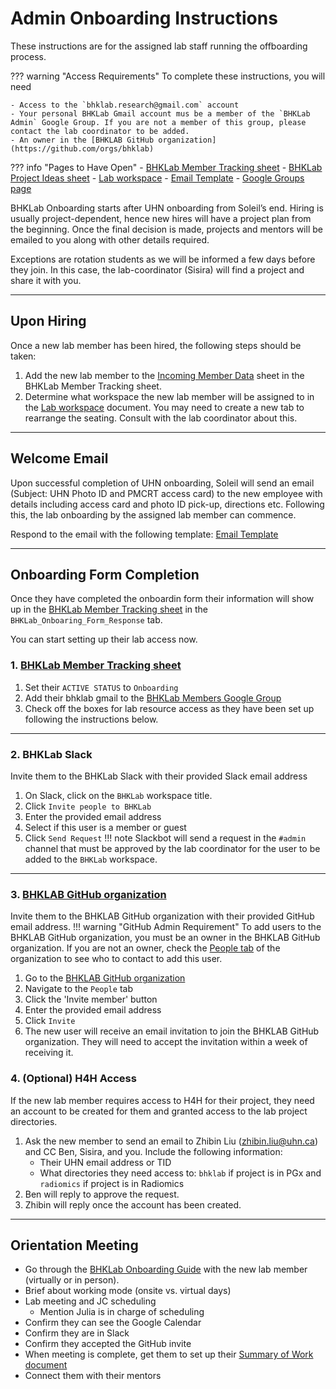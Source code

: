# Admin Onboarding Instructions

These instructions are for the assigned lab staff running the offboarding process.

??? warning "Access Requirements"
    To complete these instructions, you will need 

    - Access to the `bhklab.research@gmail.com` account 
    - Your personal BHKLab Gmail account mus be a member of the `BHKLab Admin` Google Group. If you are not a member of this group, please contact the lab coordinator to be added.
    - An owner in the [BHKLAB GitHub organization](https://github.com/orgs/bhklab)

??? info "Pages to Have Open"
    - [BHKLab Member Tracking sheet](https://docs.google.com/spreadsheets/d/1chXQ5U3NL4EZ1ALw7JxmRCmrT0W4SVTt_gT8LUfBHmQ/edit?gid=168762825#gid=168762825)
    - [BHKLab Project Ideas sheet](https://docs.google.com/spreadsheets/d/1lCYb-FtZTe0ihC5boZ_I-WMFLRATtg9W3g0DGAOuHvI/edit?gid=0#gid=0)
    - [Lab workspace](https://docs.google.com/spreadsheets/d/1LOKDkhRi4wDBf5Cg5Cjzzdeh0frhG4YZ5h11d835Qa0/edit?gid=0#gid=0)
    - [Email Template](bhklab_onboarding_email_template.emltpl)
    - [Google Groups page](https://groups.google.com/my-groups)


BHKLab Onboarding starts after UHN onboarding from Soleil’s end. Hiring is usually project-dependent, hence new hires will have a project plan from the beginning. Once the final decision is made, projects and mentors will be emailed to you along with other details required. 

Exceptions are rotation students as we will be informed a few days before they join. In this case, the lab-coordinator (Sisira) will find a project and share it with you.

---

## Upon Hiring
Once a new lab member has been hired, the following steps should be taken:

1. Add the new lab member to the [Incoming Member Data](https://docs.google.com/spreadsheets/d/1chXQ5U3NL4EZ1ALw7JxmRCmrT0W4SVTt_gT8LUfBHmQ/edit?gid=168762825#gid=168762825) sheet in the BHKLab Member Tracking sheet.
1. Determine what workspace the new lab member will be assigned to in the [Lab workspace](https://docs.google.com/spreadsheets/d/1LOKDkhRi4wDBf5Cg5Cjzzdeh0frhG4YZ5h11d835Qa0/edit?gid=0#gid=0) document. You may need to create a new tab to rearrange the seating. Consult with the lab coordinator about this.

---

## Welcome Email
Upon successful completion of UHN onboarding, Soleil will send an email (Subject: UHN Photo ID and PMCRT access card) to the new employee with details including access card and photo ID pick-up, directions etc. Following this, the lab onboarding by the assigned lab member can commence.

Respond to the email with the following template: [Email Template](bhklab_onboarding_email_template.emltpl)

---

## Onboarding Form Completion
Once they have completed the onboardin form their information will show up in the [BHKLab Member Tracking sheet](https://docs.google.com/spreadsheets/d/1chXQ5U3NL4EZ1ALw7JxmRCmrT0W4SVTt_gT8LUfBHmQ/edit?gid=789264692#gid=789264692) in the `BHKLab_Onboaring_Form_Response` tab.

You can start setting up their lab access now.

### 1. [BHKLab Member Tracking sheet](https://docs.google.com/spreadsheets/d/1chXQ5U3NL4EZ1ALw7JxmRCmrT0W4SVTt_gT8LUfBHmQ/edit?gid=168762825#gid=168762825)

1. Set their `ACTIVE STATUS` to `Onboarding`
1. Add their bhklab gmail to the [BHKLab Members Google Group](https://groups.google.com/g/bhklab-members)
1. Check off the boxes for lab resource access as they have been set up following the instructions below.

---

### 2. BHKLab Slack
Invite them to the BHKLab Slack with their provided Slack email address
1. On Slack, click on the `BHKLab` workspace title.
1. Click `Invite people to BHKLab`
1. Enter the provided email address
1. Select if this user is a member or guest
1. Click `Send Request`
!!! note
    Slackbot will send a request in the `#admin` channel that must be approved by the lab coordinator for the user to be added to the `BHKLab` workspace.

--- 

### 3. [BHKLAB GitHub organization](https://github.com/orgs/bhklab)
Invite them to the BHKLAB GitHub organization with their provided GitHub email address.
!!! warning "GitHub Admin Requirement"
    To add users to the BHKLAB GitHub organization, you must be an owner in the BHKLAB GitHub organization. If you are not an owner, check the [People tab](https://github.com/orgs/bhklab/people?query=role%3Aowner) of the organization to see who to contact to add this user.
1. Go to the [BHKLAB GitHub organization](https://github.com/orgs/bhklab)
1. Navigate to the `People` tab
1. Click the 'Invite member' button
1. Enter the provided email address
1. Click `Invite`
1. The new user will receive an email invitation to join the BHKLAB GitHub organization. They will need to accept the invitation within a week of receiving it.

### 4. (Optional) H4H Access
If the new lab member requires access to H4H for their project, they need an account to be created for them and granted access to the lab project directories.

1. Ask the new member to send an email to Zhibin Liu (zhibin.liu@uhn.ca) and CC Ben, Sisira, and you. Include the following information:
    - Their UHN email address or TID
    - What directories they need access to: `bhklab` if project is in PGx and `radiomics` if project is in Radiomics
1. Ben will reply to approve the request.
1. Zhibin will reply once the account has been created.

---

## Orientation Meeting

* Go through the [BHKLab Onboarding Guide](bhklab_onboardin.md) with the new lab member (virtually or in person).
* Brief about working mode (onsite vs. virtual days)
* Lab meeting and JC scheduling
    - Mention Julia is in charge of scheduling
* Confirm they can see the Google Calendar
* Confirm they are in Slack
* Confirm they accepted the GitHub invite
* When meeting is complete, get them to set up their [Summary of Work document](../../General/Summary_Of_Work/index.md)
* Connect them with their mentors